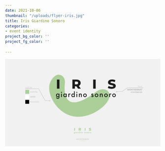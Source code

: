 ```yaml
---
date: 2021-10-06
thumbnail: "/uploads/flyer-iris.jpg"
title: Iris Giardino Sonoro
categories: 
- event identity
project_bg_color: ''
project_fg_color: ''

---
```

![](/uploads/identita-iris-giardino-sonoro.jpg)